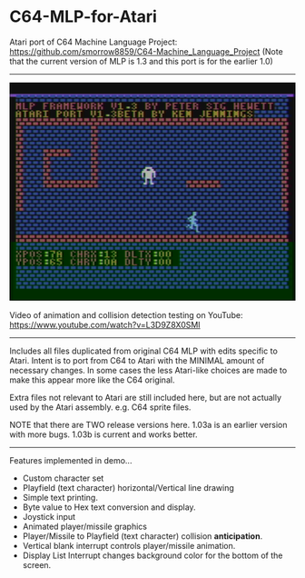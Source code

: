 # C64-MLP-for-Atari

Atari port of C64 Machine Language Project: https://github.com/smorrow8859/C64-Machine_Language_Project
(Note that the current version of MLP is 1.3 and this port is for the earlier 1.0)

---

[![AtariMLPScreen](https://github.com/kenjennings/C64-MLP-for-Atari/blob/master/AtariMLP.png)](#features)

Video of animation and collision detection testing on YouTube: https://www.youtube.com/watch?v=L3D9Z8X0SMI

---

Includes all files duplicated from original C64 MLP with edits specific to Atari.  Intent is to port from C64 to Atari with the MINIMAL amount of necessary changes.  In some cases the less Atari-like choices are made to make this appear more like the C64 original.

Extra files not relevant to Atari are still included here, but are not actually used by the Atari assembly. e.g. C64 sprite files.

NOTE that there are TWO release versions here.  1.03a is an earlier version with more bugs.   1.03b is current and works better.

---

Features implemented in demo...
- Custom character set
- Playfield (text character) horizontal/Vertical line drawing
- Simple text printing.
- Byte value to Hex text conversion and display.
- Joystick input
- Animated player/missile graphics
- Player/Missile to Playfield (text character) collision **anticipation**.
- Vertical blank interrupt controls player/missile animation.
- Display List Interrupt changes background color for the bottom of the screen.
